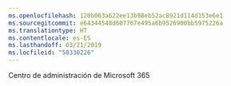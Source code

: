 ```yaml
---
ms.openlocfilehash: 120b063a622ee13b98eb52ac8921d114d153e6e1
ms.sourcegitcommit: e64344548d607767e495a6b9526900bb5975226a
ms.translationtype: HT
ms.contentlocale: es-ES
ms.lasthandoff: 03/21/2019
ms.locfileid: "58330226"
---
```

Centro de administración de Microsoft 365